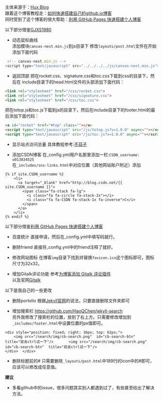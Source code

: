 主体来源于：[Hux Blog](https://github.com/Huxpro/huxpro.github.io)  
跟着这个博客教程走：[如何快速搭建自己的github.io博客](https://blog.csdn.net/walkerhau/article/details/77394659?utm_source=debugrun&utm_medium=referral)  
同时受到了这个博客的很大帮助：[利用 GitHub Pages 快速搭建个人博客](https://www.jianshu.com/p/e68fba58f75c)  

以下部分借鉴[GJXS1980](https://github.com/GJXS1980/gjxs.github.io)  
* 动态鼠标曲线  
添加模块`canvas-nest.min.js`到js目录下 修改`layouts/post.html`文件在开始添加下面代码
```js
 <!-- canvas-nest.min.js -->
<script type="text/javascript" src="../../../../js/canvas-nest.min.js"></script>
```

* 返回顶部
把在rocket.css、signature.css和toc.css下载到css的目录下，然后在 include目录下的head.html文件的头部添加下面代码：
```html
<link rel="stylesheet" href="/css/rocket.css">
<link rel="stylesheet" href="/css/signature.css">
<link rel="stylesheet" href="/css/toc.css">
```

把在totop.js和toc.js下载到js的目录下，然后在include目录下的footer.html的最后添加下面代码：  
```html
<a id="rocket" href="#top" class=""></a>
<script type="text/javascript" src="/js/totop.js?v=1.0.0" async=""></script>
<script type="text/javascript" src="/js/toc.js?v=1.0.0" async=""></script>
```

* 显示站点访问总量
具体教程参考:[不蒜子](http://ibruce.info/2015/04/04/busuanzi/)

* 添加CSDN博客
在\_config.yml用户名那里添加一栏:`CSDN_username:      u013834525`  
在`_includes/sns-links.html`中对应位置（其他网站账户附近）添加
```
{% if site.CSDN_username %}
    <li>
      <a target="_blank" href="http://blog.csdn.net/{{ site.CSDN_username }}">
        <span class="fa-stack fa-lg">
          <i class="fa fa-circle fa-stack-2x"></i>
          <i class="fa fa-CSDN fa-stack-1x fa-inverse">C</i>
        </span>
      </a>
    </li>
{% endif %}
```

以下部分借鉴[利用 GitHub Pages 快速搭建个人博客](https://www.jianshu.com/p/e68fba58f75c)  
* 百度统计
直接申请，然后在\_config.yml中填写码就行。

* 删除friend
直接将\_config.yml中的friend注释了就好。

* 修改网站图标
在博客`img`目录下找到并替换`favicon.ico`这个图标即可，图标尺寸为32x32。

* 增加Gitalk评论功能
参考[为博客添加 Gitalk 评论插件](http://qiubaiying.top/2017/12/19/%E4%B8%BA%E5%8D%9A%E5%AE%A2%E6%B7%BB%E5%8A%A0-Gitalk-%E8%AF%84%E8%AE%BA%E6%8F%92%E4%BB%B6/)  
以及官网[Gitalk](https://github.com/gitalk/gitalk/blob/master/readme-cn.md)

以下是我自己的一些更改
* 删除portolio
根据[Jekyll官网](https://www.jekyll.com.cn/docs/pages/)的说法，只要直接删除文件夹即可

* 增加搜索栏
<https://github.com/HaoQChen/jekyll-search>  
另外我修改了搜索栏的位置，放到了右上方。只需要修改增加到`_includes/footer.html`中设置位置的px值即可。
```
<div style="position: fixed; right: 16px; top: 62px;">
    <img src="/search/img/cb-search.png"  id="cb-search-btn"  title="双击ctrl试一下"/>       <img src="/search/img/cb-search.png"  id="cb-search-btn"  title="双击ctrl试一下"/>
</div>  </div>
```

* 删除标题前的#
只需要删除`_layouts/post.html`中189行的icon中的#即可，应该可以修改成任意值。

**建议**
* 多看github中的issue，很多问题其实别人都遇到过了，有些甚至给出了解决方法。







